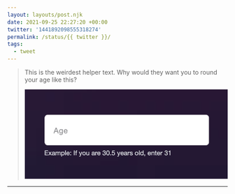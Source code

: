 ```yaml
---
layout: layouts/post.njk
date: 2021-09-25 22:27:20 +00:00
twitter: '1441892098555318274'
permalink: /status/{{ twitter }}/
tags: 
  - tweet
---
```


> This is the weirdest helper text. Why would they want you to round your age like this? 
> 
> ![a form for “Age” with helper text that says “Example: If you are 30.5 years old, enter 31”](/img/1441892098555318274-FAKg7QcVUAQv-OV.png)

---
